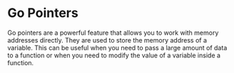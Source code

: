 # Go Pointers

Go pointers are a powerful feature that allows you to work with memory addresses directly. They are used to store the memory address of a variable. This can be useful when you need to pass a large amount of data to a function or when you need to modify the value of a variable inside a function.